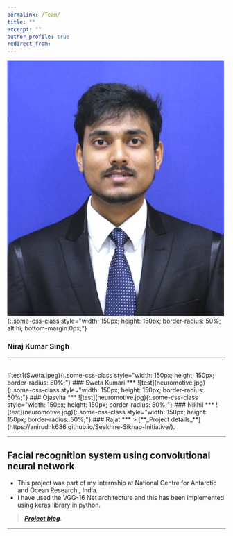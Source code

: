 ```yaml
---
permalink: /Team/
title: ""
excerpt: ""
author_profile: true
redirect_from: 
---
```

![test](Niraj.jpg){:.some-css-class style="width: 150px; height: 150px; border-radius: 50%; alt:hi; bottom-margin:0px;"}
### Niraj Kumar Singh 
***
<br>
![test](Sweta.jpeg){:.some-css-class style="width: 150px; height: 150px; border-radius: 50%;"}    
### Sweta Kumari
***
![test](neuromotive.jpg){:.some-css-class style="width: 150px; height: 150px;  border-radius: 50%;"}
### Ojasvita
***
![test](neuromotive.jpg){:.some-css-class style="width: 150px; height: 150px; border-radius: 50%;"}
### Nikhil
***
![test](neuromotive.jpg){:.some-css-class style="width: 150px; height: 150px; border-radius: 50%;"}
### Rajat
***
> [**_Project details_**](https://anirudhk686.github.io/Seekhne-Sikhao-Initiative/).

***

## Facial recognition system using convolutional neural network 

* This project was part of my internship at National Centre for Antarctic and Ocean Research , India. 
* I have used the VGG-16 Net architecture and this has been implemented using keras library in python.

> [**_Project blog_**](https://anirudhk686.github.io/facial_recognition/).

***
